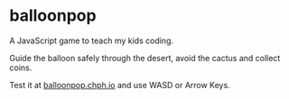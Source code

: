 # balloonpop

A JavaScript game to teach my kids coding.

Guide the balloon safely through the desert, avoid the cactus and collect coins.

Test it at [balloonpop.chph.io](https://balloonpop.chph.io/) and use WASD or Arrow Keys.
